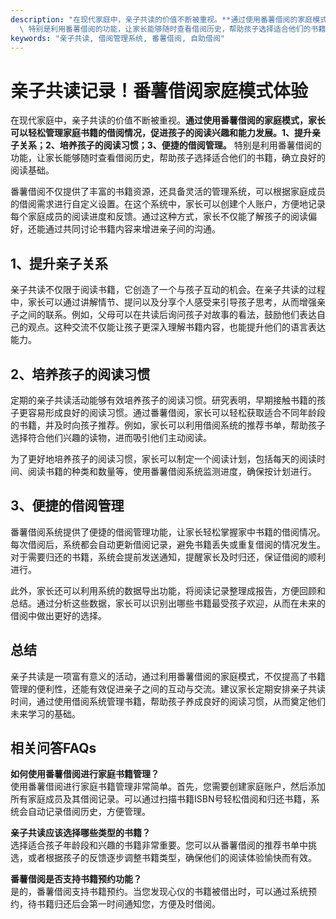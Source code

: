 ```yaml
---
description: "在现代家庭中，亲子共读的价值不断被重视。**通过使用番薯借阅的家庭模式，家长可以轻松管理家庭书籍的借阅情况，促进孩子的阅读兴趣和能力发展。1、提升亲子关系；2、培养孩子的阅读习惯；3、便捷的借阅管理。**\
  \ 特别是利用番薯借阅的功能，让家长能够随时查看借阅历史，帮助孩子选择适合他们的书籍，确立良好的阅读基础。"
keywords: "亲子共读, 借阅管理系统, 番薯借阅, 自助借阅"
---
```

# 亲子共读记录！番薯借阅家庭模式体验

在现代家庭中，亲子共读的价值不断被重视。**通过使用番薯借阅的家庭模式，家长可以轻松管理家庭书籍的借阅情况，促进孩子的阅读兴趣和能力发展。1、提升亲子关系；2、培养孩子的阅读习惯；3、便捷的借阅管理。** 特别是利用番薯借阅的功能，让家长能够随时查看借阅历史，帮助孩子选择适合他们的书籍，确立良好的阅读基础。

番薯借阅不仅提供了丰富的书籍资源，还具备灵活的管理系统，可以根据家庭成员的借阅需求进行自定义设置。在这个系统中，家长可以创建个人账户，方便地记录每个家庭成员的阅读进度和反馈。通过这种方式，家长不仅能了解孩子的阅读偏好，还能通过共同讨论书籍内容来增进亲子间的沟通。

## **1、提升亲子关系**

亲子共读不仅限于阅读书籍，它创造了一个与孩子互动的机会。在亲子共读的过程中，家长可以通过讲解情节、提问以及分享个人感受来引导孩子思考，从而增强亲子之间的联系。例如，父母可以在共读后询问孩子对故事的看法，鼓励他们表达自己的观点。这种交流不仅能让孩子更深入理解书籍内容，也能提升他们的语言表达能力。

## **2、培养孩子的阅读习惯**

定期的亲子共读活动能够有效培养孩子的阅读习惯。研究表明，早期接触书籍的孩子更容易形成良好的阅读习惯。通过番薯借阅，家长可以轻松获取适合不同年龄段的书籍，并及时向孩子推荐。例如，家长可以利用借阅系统的推荐书单，帮助孩子选择符合他们兴趣的读物，进而吸引他们主动阅读。

为了更好地培养孩子的阅读习惯，家长可以制定一个阅读计划，包括每天的阅读时间、阅读书籍的种类和数量等，使用番薯借阅系统监测进度，确保按计划进行。

## **3、便捷的借阅管理**

番薯借阅系统提供了便捷的借阅管理功能，让家长轻松掌握家中书籍的借阅情况。每次借阅后，系统都会自动更新借阅记录，避免书籍丢失或重复借阅的情况发生。对于需要归还的书籍，系统会提前发送通知，提醒家长及时归还，保证借阅的顺利进行。

此外，家长还可以利用系统的数据导出功能，将阅读记录整理成报告，方便回顾和总结。通过分析这些数据，家长可以识别出哪些书籍最受孩子欢迎，从而在未来的借阅中做出更好的选择。

## **总结**

亲子共读是一项富有意义的活动，通过利用番薯借阅的家庭模式，不仅提高了书籍管理的便利性，还能有效促进亲子之间的互动与交流。建议家长定期安排亲子共读时间，通过使用借阅系统管理书籍，帮助孩子养成良好的阅读习惯，从而奠定他们未来学习的基础。

## 相关问答FAQs 

**如何使用番薯借阅进行家庭书籍管理？**  
使用番薯借阅进行家庭书籍管理非常简单。首先，您需要创建家庭账户，然后添加所有家庭成员及其借阅记录。可以通过扫描书籍ISBN号轻松借阅和归还书籍，系统会自动记录借阅历史，方便管理。

**亲子共读应该选择哪些类型的书籍？**  
选择适合孩子年龄段和兴趣的书籍非常重要。您可以从番薯借阅的推荐书单中挑选，或者根据孩子的反馈逐步调整书籍类型，确保他们的阅读体验愉快而有效。

**番薯借阅是否支持书籍预约功能？**  
是的，番薯借阅支持书籍预约。当您发现心仪的书籍被借出时，可以通过系统预约，待书籍归还后会第一时间通知您，方便及时借阅。
